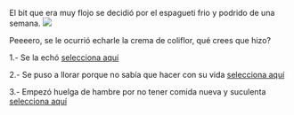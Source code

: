 [//]: # (Diana:)
[//]: # (hablar-con-hugo.md)
[//]: # (brincar-de-gusto.md)
[//]: # (alguno otro de tu preferencia)

El bit que era muy flojo se decidió por el espagueti frio y podrido de una semana. 
![](http://witsaboutme.files.wordpress.com/2008/09/flying_spaghetti_monster.jpg)





Peeeero, se le ocurrió echarle la crema de coliflor, qué crees que hizo?

1.- Se la echó [selecciona aquí](echarle-la-crema.md)

2.- Se puso a llorar porque no sabía que hacer con su vida [selecciona aquí](no-se-que-hacer-con-mi-vida.md)

3.- Empezó huelga de hambre por no tener comida nueva y suculenta [selecciona aquí](sin-comida-nueva-y-suculenta.md)
